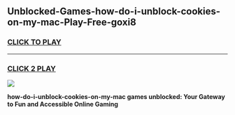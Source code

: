 
## Unblocked-Games-how-do-i-unblock-cookies-on-my-mac-Play-Free-goxi8
<h3>
<a href="https://premium76.site?title=how-do-i-unblock-cookies-on-my-mac&ref=23A">CLICK TO PLAY</a></h3>
<hr>

<h3>
<a href="https://premium76.site?title=how-do-i-unblock-cookies-on-my-mac&ref=23A">CLICK 2 PLAY</a>
  
</h3>

<a href="https://premium76.site?title=how-do-i-unblock-cookies-on-my-mac&ref=23A"><img src="https://clearcache.store/games.png"></a>


**how-do-i-unblock-cookies-on-my-mac games unblocked: Your Gateway to Fun and Accessible Online Gaming**
